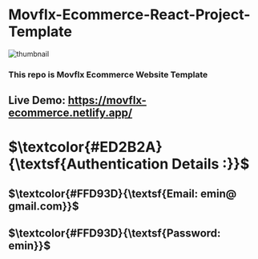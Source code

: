 # Movflx-Ecommerce-React-Project-Template
![thumbnail](https://user-images.githubusercontent.com/108572083/232209685-ca18bcd5-3f25-41f8-ad78-b5df273a0ddf.png)
### This repo is Movflx Ecommerce Website Template
## Live Demo: https://movflx-ecommerce.netlify.app/
# $\textcolor{#ED2B2A}{\textsf{Authentication Details :}}$
## $\textcolor{#FFD93D}{\textsf{Email: emin@ gmail.com}}$
## $\textcolor{#FFD93D}{\textsf{Password: emin}}$


